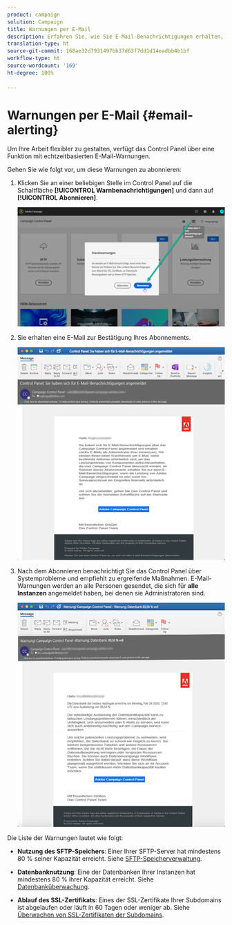 ```yaml
---
product: campaign
solution: Campaign
title: Warnungen per E-Mail
description: Erfahren Sie, wie Sie E-Mail-Benachrichtigungen erhalten, wenn Probleme mit Ihren Campaign-Instanzen auftreten.
translation-type: ht
source-git-commit: 168ae32d7931497bb37d63f7dd1d14eadbb4b1bf
workflow-type: ht
source-wordcount: '169'
ht-degree: 100%

---
```



# Warnungen per E-Mail {#email-alerting}

Um Ihre Arbeit flexibler zu gestalten, verfügt das Control Panel über eine Funktion mit echtzeitbasierten E-Mail-Warnungen.

Gehen Sie wie folgt vor, um diese Warnungen zu abonnieren:

1. Klicken Sie an einer beliebigen Stelle im Control Panel auf die Schaltfläche **[!UICONTROL Warnbenachrichtigungen]** und dann auf **[!UICONTROL Abonnieren]**.

   ![](assets/subscribing.png)

1. Sie erhalten eine E-Mail zur Bestätigung Ihres Abonnements.

   ![](assets/email_subscription.png)

1. Nach dem Abonnieren benachrichtigt Sie das Control Panel über Systemprobleme und empfiehlt zu ergreifende Maßnahmen. E-Mail-Warnungen werden an alle Personen gesendet, die sich für **alle Instanzen** angemeldet haben, bei denen sie Administratoren sind.

   ![](assets/alert_sample.png)


Die Liste der Warnungen lautet wie folgt:

* **Nutzung des SFTP-Speichers**: Einer Ihrer SFTP-Server hat mindestens 80 % seiner Kapazität erreicht. Siehe [SFTP-Speicherverwaltung](../../sftp/using/sftp-storage-management.md).

* **Datenbanknutzung**: Eine der Datenbanken Ihrer Instanzen hat mindestens 80 % ihrer Kapazität erreicht. Siehe [Datenbanküberwachung](../../performance-monitoring/using/database-monitoring.md).

* **Ablauf des SSL-Zertifikats**: Eines der SSL-Zertifikate Ihrer Subdomains ist abgelaufen oder läuft in 60 Tagen oder weniger ab. Siehe [Überwachen von SSL-Zertifikaten der Subdomains](../../subdomains-certificates/using/monitoring-ssl-certificates.md).

